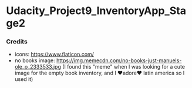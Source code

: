 # Udacity_Project9_InventoryApp_Stage2

### Credits
+ icons: https://www.flaticon.com/
+ no books image: https://img.memecdn.com/no-books-just-manuels-ole_o_2333533.jpg
(I found this "meme" when I was looking for a cute image for the empty book inventory, and I ♥adore♥ latin america so I used it)  
